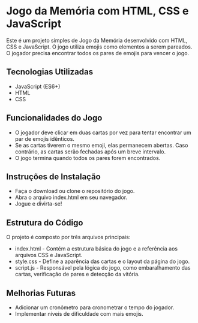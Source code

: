 
# Jogo da Memória com HTML, CSS e JavaScript

Este é um projeto simples de Jogo da Memória desenvolvido com HTML, CSS e JavaScript. O jogo utiliza emojis como elementos a serem pareados. O jogador precisa encontrar todos os pares de emojis para vencer o jogo.



## Tecnologias Utilizadas

* JavaScript (ES6+)
* HTML
* CSS


## Funcionalidades do Jogo

* O jogador deve clicar em duas cartas por vez para tentar encontrar um par de emojis idênticos.
* Se as cartas tiverem o mesmo emoji, elas permanecem abertas. Caso contrário, as cartas serão fechadas após um breve intervalo.
* O jogo termina quando todos os pares forem encontrados.


## Instruções de Instalação

* Faça o download ou clone o repositório do jogo.
* Abra o arquivo index.html em seu navegador.
* Jogue e divirta-se!


## Estrutura do Código

O projeto é composto por três arquivos principais:

* index.html - Contém a estrutura básica do jogo e a referência aos arquivos CSS e JavaScript.
* style.css - Define a aparência das cartas e o layout da página do jogo.
* script.js - Responsável pela lógica do jogo, como embaralhamento das cartas, verificação de pares e detecção da vitória.
## Melhorias Futuras

* Adicionar um cronômetro para cronometrar o tempo do jogador.
* Implementar níveis de dificuldade com mais emojis.

